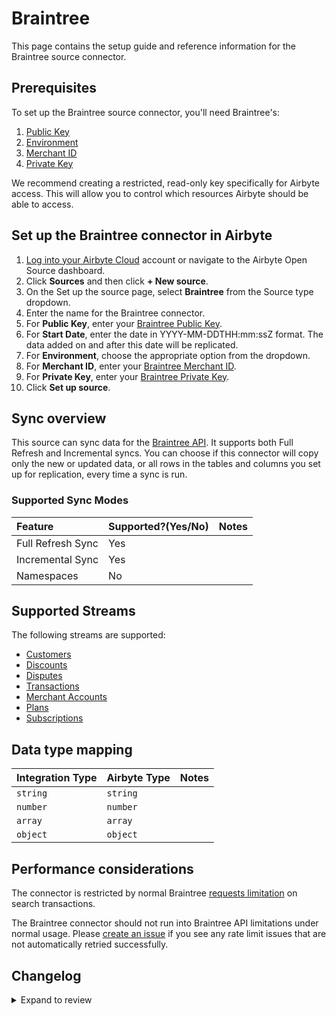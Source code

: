 # Braintree

This page contains the setup guide and reference information for the Braintree source connector.

## Prerequisites

To set up the Braintree source connector, you'll need Braintree's:

1. [Public Key](https://developer.paypal.com/braintree/articles/control-panel/important-gateway-credentials#public-key)
2. [Environment](https://developer.paypal.com/braintree/articles/control-panel/important-gateway-credentials#environment)
3. [Merchant ID](https://developer.paypal.com/braintree/articles/control-panel/important-gateway-credentials#merchant-id)
4. [Private Key](https://developer.paypal.com/braintree/articles/control-panel/important-gateway-credentials#private-key)

We recommend creating a restricted, read-only key specifically for Airbyte access. This will allow you to control which resources Airbyte should be able to access.

## Set up the Braintree connector in Airbyte

1. [Log into your Airbyte Cloud](https://cloud.airbyte.io/workspaces) account or navigate to the Airbyte Open Source dashboard.
2. Click **Sources** and then click **+ New source**.
3. On the Set up the source page, select **Braintree** from the Source type dropdown.
4. Enter the name for the Braintree connector.
5. For **Public Key**, enter your [Braintree Public Key](https://developer.paypal.com/braintree/articles/control-panel/important-gateway-credentials#public-key).
6. For **Start Date**, enter the date in YYYY-MM-DDTHH:mm:ssZ format. The data added on and after this date will be replicated.
7. For **Environment**, choose the appropriate option from the dropdown.
8. For **Merchant ID**, enter your [Braintree Merchant ID](https://developer.paypal.com/braintree/articles/control-panel/important-gateway-credentials#merchant-id).
9. For **Private Key**, enter your [Braintree Private Key](https://developer.paypal.com/braintree/articles/control-panel/important-gateway-credentials#private-key).
10. Click **Set up source**.

## Sync overview

This source can sync data for the [Braintree API](https://developers.braintreepayments.com/start/overview). It supports both Full Refresh and Incremental syncs. You can choose if this connector will copy only the new or updated data, or all rows in the tables and columns you set up for replication, every time a sync is run.

### Supported Sync Modes

| Feature           | Supported?\(Yes/No\) | Notes |
| :---------------- | :------------------- | :---- |
| Full Refresh Sync | Yes                  |       |
| Incremental Sync  | Yes                  |       |
| Namespaces        | No                   |       |

## Supported Streams

The following streams are supported:

- [Customers](https://developer.paypal.com/braintree/docs/reference/request/customer/search)
- [Discounts](https://developer.paypal.com/braintree/docs/reference/response/discount)
- [Disputes](https://developer.paypal.com/braintree/docs/reference/request/dispute/search)
- [Transactions](https://developers.braintreepayments.com/reference/response/transaction/python)
- [Merchant Accounts](https://developer.paypal.com/braintree/docs/reference/response/merchant-account)
- [Plans](https://developer.paypal.com/braintree/docs/reference/response/plan)
- [Subscriptions](https://developer.paypal.com/braintree/docs/reference/response/subscription)

## Data type mapping

| Integration Type | Airbyte Type | Notes |
| :--------------- | :----------- | :---- |
| `string`         | `string`     |       |
| `number`         | `number`     |       |
| `array`          | `array`      |       |
| `object`         | `object`     |       |

## Performance considerations

The connector is restricted by normal Braintree [requests limitation](https://developers.braintreepayments.com/reference/general/searching/search-results/python#search-limit) on search transactions.

The Braintree connector should not run into Braintree API limitations under normal usage. Please [create an issue](https://github.com/airbytehq/airbyte/issues) if you see any rate limit issues that are not automatically retried successfully.

## Changelog

<details>
  <summary>Expand to review</summary>

| Version | Date       | Pull Request                                             | Subject                                              |
| :------ | :--------- | :------------------------------------------------------- | :--------------------------------------------------- |
| 0.3.29 | 2025-07-26 | [53917](https://github.com/airbytehq/airbyte/pull/53917) | Update dependencies |
| 0.3.28 | 2025-02-01 | [52894](https://github.com/airbytehq/airbyte/pull/52894) | Update dependencies |
| 0.3.27 | 2025-01-25 | [51769](https://github.com/airbytehq/airbyte/pull/51769) | Update dependencies |
| 0.3.26 | 2025-01-11 | [51238](https://github.com/airbytehq/airbyte/pull/51238) | Update dependencies |
| 0.3.25 | 2024-12-28 | [50500](https://github.com/airbytehq/airbyte/pull/50500) | Update dependencies |
| 0.3.24 | 2024-12-21 | [50211](https://github.com/airbytehq/airbyte/pull/50211) | Update dependencies |
| 0.3.23 | 2024-12-14 | [49556](https://github.com/airbytehq/airbyte/pull/49556) | Update dependencies |
| 0.3.22 | 2024-12-12 | [49032](https://github.com/airbytehq/airbyte/pull/49032) | Starting with this version, the Docker image is now rootless. Please note that this and future versions will not be compatible with Airbyte versions earlier than 0.64 |
| 0.3.21 | 2024-11-04 | [48212](https://github.com/airbytehq/airbyte/pull/48212) | Update dependencies |
| 0.3.20 | 2024-10-21 | [47062](https://github.com/airbytehq/airbyte/pull/47062) | Update dependencies |
| 0.3.19 | 2024-10-12 | [46849](https://github.com/airbytehq/airbyte/pull/46849) | Update dependencies |
| 0.3.18 | 2024-10-05 | [46496](https://github.com/airbytehq/airbyte/pull/46496) | Update dependencies |
| 0.3.17 | 2024-09-28 | [46180](https://github.com/airbytehq/airbyte/pull/46180) | Update dependencies |
| 0.3.16 | 2024-09-21 | [45810](https://github.com/airbytehq/airbyte/pull/45810) | Update dependencies |
| 0.3.15 | 2024-09-14 | [45555](https://github.com/airbytehq/airbyte/pull/45555) | Update dependencies |
| 0.3.14 | 2024-09-07 | [45310](https://github.com/airbytehq/airbyte/pull/45310) | Update dependencies |
| 0.3.13 | 2024-08-31 | [45041](https://github.com/airbytehq/airbyte/pull/45041) | Update dependencies |
| 0.3.12 | 2024-08-24 | [44287](https://github.com/airbytehq/airbyte/pull/44287) | Update dependencies |
| 0.3.11 | 2024-08-12 | [43953](https://github.com/airbytehq/airbyte/pull/43953) | Corrects timezone handling |
| 0.3.10 | 2024-08-10 | [43666](https://github.com/airbytehq/airbyte/pull/43666) | Update dependencies |
| 0.3.9 | 2024-08-03 | [43225](https://github.com/airbytehq/airbyte/pull/43225) | Update dependencies |
| 0.3.8 | 2024-07-29 | [42848](https://github.com/airbytehq/airbyte/pull/42848) | Corrects pagination issues |
| 0.3.7 | 2024-07-27 | [42796](https://github.com/airbytehq/airbyte/pull/42796) | Update dependencies |
| 0.3.6 | 2024-07-20 | [42372](https://github.com/airbytehq/airbyte/pull/42372) | Update dependencies |
| 0.3.5 | 2024-07-18 | [42096](https://github.com/airbytehq/airbyte/pull/42096) | Adds pagination to get more than 50 records per sync |
| 0.3.4 | 2024-07-13 | [41340](https://github.com/airbytehq/airbyte/pull/41340) | Update dependencies |
| 0.3.3 | 2024-07-09 | [41312](https://github.com/airbytehq/airbyte/pull/41312) | Update dependencies |
| 0.3.2 | 2024-07-06 | [40863](https://github.com/airbytehq/airbyte/pull/40863) | Update dependencies |
| 0.3.1 | 2024-07-02 | [40693](https://github.com/airbytehq/airbyte/pull/40693) | Corrects subscription stream fields |
| 0.2.1 | 2023-11-08 | [31489](https://github.com/airbytehq/airbyte/pull/31489) | Fix transaction stream custom fields |
| 0.2.0 | 2023-07-17 | [29200](https://github.com/airbytehq/airbyte/pull/29200) | Migrate connector to low-code framework |
| 0.1.5 | 2023-05-24 | [26340](https://github.com/airbytehq/airbyte/pull/26340) | Fix error in `check_connection` in integration tests |
| 0.1.4 | 2023-03-13 | [23548](https://github.com/airbytehq/airbyte/pull/23548) | Update braintree python library version to 4.18.1 |
| 0.1.3 | 2021-12-23 | [8434](https://github.com/airbytehq/airbyte/pull/8434) | Update fields in source-connectors specifications |
| 0.1.2 | 2021-12-22 | [9042](https://github.com/airbytehq/airbyte/pull/9042) | Fix `$ref` in schema and spec |
| 0.1.1 | 2021-10-27 | [7432](https://github.com/airbytehq/airbyte/pull/7432) | Dispute model should accept multiple Evidences |
| 0.1.0 | 2021-08-17 | [5362](https://github.com/airbytehq/airbyte/pull/5362) | Initial version |

</details>
